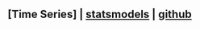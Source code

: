 ## [Time Series] | [statsmodels](https://www.statsmodels.org/stable/api.html) | [github](https://github.com/statsmodels/statsmodels)
